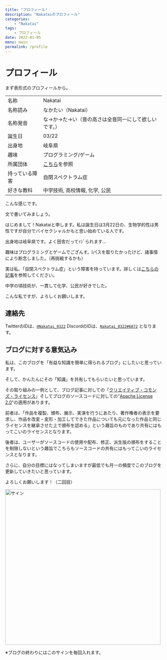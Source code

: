 ```yaml
---
title: "プロフィール"
description: "Nakataiのプロフィール"
categories:
    - "Nakatai"
tags:
    - プロフィール
date: 2022-01-05
menu: main
permalink: /profile
---
```


# プロフィール

まず表形式のプロフィールから。

|          |                                                     |
| -------- | --------------------------------------------------- |
| 名称     | Nakatai                                             |
| 名称読み | なかたい（Nakatai）                                 |
| 名称発音 | な→か→た→い（音の高さは全音同一にして欲しいです。） |
| 誕生日   | 03/22                                               |
| 出身地   | 岐阜県                                              |
| 趣味     | プログラミング/ゲーム                               |
| 所属団体 | [こちら](https://go.nakatai.ga/orgs)を参照          |
| 持っている障害 | 自閉スペクトラム症|
|好きな教科|中学技術, 高校情報, 化学, 公民|

こんな感じです。

文で書いてみましょう。

はじめまして！Nakataiと申します。私は誕生日は3月22日の、生物学的性は男性ですが自分でバイセクシャルかもと思い始めている人です。

出身地は岐阜県です。よく田舎だってｲｼﾞられます...

趣味はプログラミングとゲームでござんす。Iパスを取りたかったけど、諸事情により断念しました。（再挑戦するかも）

実は私、「自閉スペクトラム症」という障害を持っています。詳しくは[こちらの記事](./2022/05/02/_05-02-001.html)を参照してください。

中学の頃技術が、一貫して化学、公民が好きでした。

こんな私ですが、よろしくお願いします。

## 連絡先

TwitterのIDは、[`@Nakatai_0322`](https://go.nakatai.ga/twitter)
DiscordのIDは、[`Nakatai_0322#6872`](https://go.nakatai.ga/discord)
となります。

## ブログに対する意気込み

私は、このブログを「有益な知識を簡単に得られるブログ」にしたいと思っています。

そして、かんたんにその「知識」を共有してもらいたいと思っています。

その取り組みの一例として、ブログ記事に対しての「[クリエイティブ・コモンズ・ライセンス](https://creativecommons.org/licenses/by-sa/4.0/deed.ja)」そしてブログのソースコードに対しての"[Apache License 2.0](https://www.apache.org/licenses/LICENSE-2.0)"の適用があります。

前者は、「作品を複製、頒布、展示、実演を行うにあたり、著作権者の表示を要求し、作品を改変・変形・加工してできた作品についても元になった作品と同じライセンスを継承させた上で頒布を認める」という趣旨のものであり共有にはもってこいのライセンスとなります。

後者は、ユーザーがソースコードの使用や配布、修正、派生版の頒布をすることを制限しないという趣旨でこちらもソースコードの共有にはもってこいのライセンスとなります。

さらに、自分の目標にはなってしまいますが最低でも月一の頻度でこのブログを更新していきたいと思っています。

よろしくお願いします！（二回目）

<img src="https://cdn.nakatai.ga/img/sign.webp" width="500" alt="サイン">

※ブログの終わりにはこのサインを毎回入れます。
